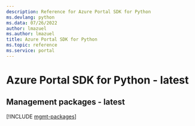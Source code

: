 ```yaml
---
description: Reference for Azure Portal SDK for Python
ms.devlang: python
ms.data: 07/26/2022
author: lmazuel
ms.author: lmazuel
title: Azure Portal SDK for Python
ms.topic: reference
ms.service: portal
---
```

# Azure Portal SDK for Python - latest

## Management packages - latest
[!INCLUDE [mgmt-packages](portal-mgmt-index.md)]